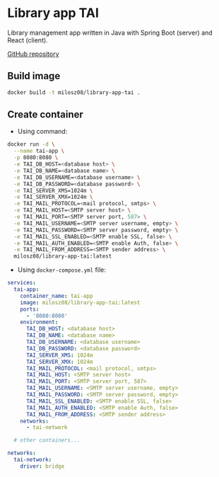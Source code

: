 # Library app TAI

Library management app written in Java with Spring Boot (server) and React (client).

[GitHub repository](https://github.com/milosz08/library-app-tai)

## Build image

```bash
docker build -t milosz08/library-app-tai .
```

## Create container

* Using command:

```bash
docker run -d \
  --name tai-app \
  -p 8080:8080 \
  -e TAI_DB_HOST=<database host> \
  -e TAI_DB_NAME=<database name> \
  -e TAI_DB_USERNAME=<database username> \
  -e TAI_DB_PASSWORD=<database password> \
  -e TAI_SERVER_XMS=1024m \
  -e TAI_SERVER_XMX=1024m \
  -e TAI_MAIL_PROTOCOL=<mail protocol, smtps> \
  -e TAI_MAIL_HOST=<SMTP server host> \
  -e TAI_MAIL_PORT=<SMTP server port, 587> \
  -e TAI_MAIL_USERNAME=<SMTP server username, empty> \
  -e TAI_MAIL_PASSWORD=<SMTP server password, empty> \
  -e TAI_MAIL_SSL_ENABLED=<SMTP enable SSL, false> \
  -e TAI_MAIL_AUTH_ENABLED=<SMTP enable Auth, false> \
  -e TAI_MAIL_FROM_ADDRESS=<SMTP sender address> \
  milosz08/library-app-tai:latest
```

* Using `docker-compose.yml` file:

```yaml
services:
  tai-app:
    container_name: tai-app
    image: milosz08/library-app-tai:latest
    ports:
      - '8080:8080'
    environment:
      TAI_DB_HOST: <database host>
      TAI_DB_NAME: <database name>
      TAI_DB_USERNAME: <database username>
      TAI_DB_PASSWORD: <database password>
      TAI_SERVER_XMS: 1024m
      TAI_SERVER_XMX: 1024m
      TAI_MAIL_PROTOCOL: <mail protocol, smtps>
      TAI_MAIL_HOST: <SMTP server host>
      TAI_MAIL_PORT: <SMTP server port, 587>
      TAI_MAIL_USERNAME: <SMTP server username, empty>
      TAI_MAIL_PASSWORD: <SMTP server password, empty>
      TAI_MAIL_SSL_ENABLED: <SMTP enable SSL, false>
      TAI_MAIL_AUTH_ENABLED: <SMTP enable Auth, false>
      TAI_MAIL_FROM_ADDRESS: <SMTP sender address>
    networks:
      - tai-network

  # other containers...

networks:
  tai-network:
    driver: bridge
```

